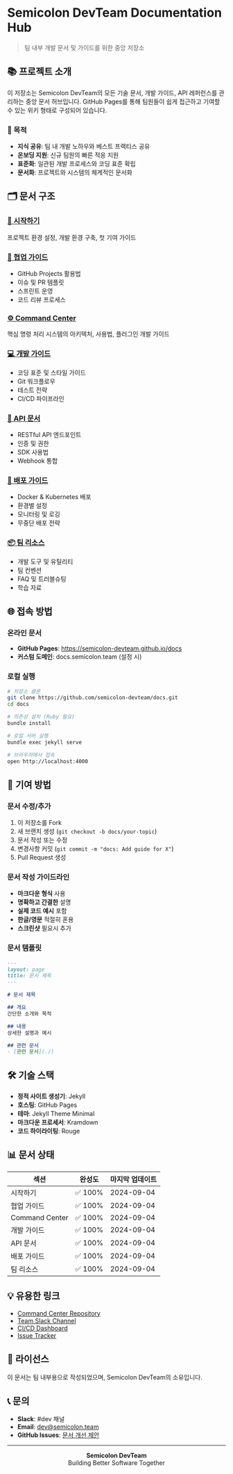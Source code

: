 # Semicolon DevTeam Documentation Hub

> 팀 내부 개발 문서 및 가이드를 위한 중앙 저장소

## 📚 프로젝트 소개

이 저장소는 Semicolon DevTeam의 모든 기술 문서, 개발 가이드, API 레퍼런스를 관리하는 중앙 문서 허브입니다. GitHub Pages를 통해 팀원들이 쉽게 접근하고 기여할 수 있는 위키 형태로 구성되어 있습니다.

### 🎯 목적

- **지식 공유**: 팀 내 개발 노하우와 베스트 프랙티스 공유
- **온보딩 지원**: 신규 팀원의 빠른 적응 지원
- **표준화**: 일관된 개발 프로세스와 코딩 표준 확립
- **문서화**: 프로젝트와 시스템의 체계적인 문서화

## 🗂️ 문서 구조

### [🚀 시작하기](/docs/getting-started/)
프로젝트 환경 설정, 개발 환경 구축, 첫 기여 가이드

### [🤝 협업 가이드](/docs/collaboration/)
- GitHub Projects 활용법
- 이슈 및 PR 템플릿
- 스프린트 운영
- 코드 리뷰 프로세스

### [⚙️ Command Center](/docs/command-center/)
핵심 명령 처리 시스템의 아키텍처, 사용법, 플러그인 개발 가이드

### [💻 개발 가이드](/docs/development/)
- 코딩 표준 및 스타일 가이드
- Git 워크플로우
- 테스트 전략
- CI/CD 파이프라인

### [📡 API 문서](/docs/api/)
- RESTful API 엔드포인트
- 인증 및 권한
- SDK 사용법
- Webhook 통합

### [🚢 배포 가이드](/docs/deployment/)
- Docker & Kubernetes 배포
- 환경별 설정
- 모니터링 및 로깅
- 무중단 배포 전략

### [📦 팀 리소스](/docs/resources/)
- 개발 도구 및 유틸리티
- 팀 컨벤션
- FAQ 및 트러블슈팅
- 학습 자료

## 🌐 접속 방법

### 온라인 문서
- **GitHub Pages**: https://semicolon-devteam.github.io/docs
- **커스텀 도메인**: docs.semicolon.team (설정 시)

### 로컬 실행
```bash
# 저장소 클론
git clone https://github.com/semicolon-devteam/docs.git
cd docs

# 의존성 설치 (Ruby 필요)
bundle install

# 로컬 서버 실행
bundle exec jekyll serve

# 브라우저에서 접속
open http://localhost:4000
```

## 🤝 기여 방법

### 문서 수정/추가
1. 이 저장소를 Fork
2. 새 브랜치 생성 (`git checkout -b docs/your-topic`)
3. 문서 작성 또는 수정
4. 변경사항 커밋 (`git commit -m "docs: Add guide for X"`)
5. Pull Request 생성

### 문서 작성 가이드라인
- **마크다운 형식** 사용
- **명확하고 간결한** 설명
- **실제 코드 예시** 포함
- **한글/영문** 적절히 혼용
- **스크린샷** 필요시 추가

### 문서 템플릿
```markdown
---
layout: page
title: 문서 제목
---

# 문서 제목

## 개요
간단한 소개와 목적

## 내용
상세한 설명과 예시

## 관련 문서
- [관련 문서](./)
```

## 🛠️ 기술 스택

- **정적 사이트 생성기**: Jekyll
- **호스팅**: GitHub Pages
- **테마**: Jekyll Theme Minimal
- **마크다운 프로세서**: Kramdown
- **코드 하이라이팅**: Rouge

## 📊 문서 상태

| 섹션 | 완성도 | 마지막 업데이트 |
|-----|--------|--------------|
| 시작하기 | ✅ 100% | 2024-09-04 |
| 협업 가이드 | ✅ 100% | 2024-09-04 |
| Command Center | ✅ 100% | 2024-09-04 |
| 개발 가이드 | ✅ 100% | 2024-09-04 |
| API 문서 | ✅ 100% | 2024-09-04 |
| 배포 가이드 | ✅ 100% | 2024-09-04 |
| 팀 리소스 | ✅ 100% | 2024-09-04 |

## 💡 유용한 링크

- [Command Center Repository](https://github.com/semicolon-devteam/command-center)
- [Team Slack Channel](https://semicolon-team.slack.com)
- [CI/CD Dashboard](https://ci.semicolon.team)
- [Issue Tracker](https://github.com/semicolon-devteam/docs/issues)

## 📝 라이선스

이 문서는 팀 내부용으로 작성되었으며, Semicolon DevTeam의 소유입니다.

## 📞 문의

- **Slack**: #dev 채널
- **Email**: dev@semicolon.team
- **GitHub Issues**: [문서 개선 제안](https://github.com/semicolon-devteam/docs/issues)

---

<div align="center">
  <strong>Semicolon DevTeam</strong><br>
  Building Better Software Together
</div>